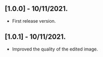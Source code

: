 ## [1.0.0] - 10/11/2021.

* First release version.

## [1.0.1] - 10/11/2021.

* Improved the quality of the edited image.